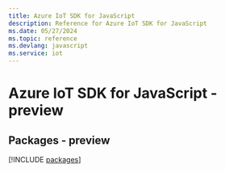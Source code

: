 ```yaml
---
title: Azure IoT SDK for JavaScript
description: Reference for Azure IoT SDK for JavaScript
ms.date: 05/27/2024
ms.topic: reference
ms.devlang: javascript
ms.service: iot
---
```

# Azure IoT SDK for JavaScript - preview
## Packages - preview
[!INCLUDE [packages](iot-index.md)]